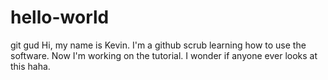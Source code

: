 # hello-world
git gud
Hi, my name is Kevin. I'm a github scrub learning how to use the software. Now I'm working on the tutorial. I wonder if anyone ever looks at this haha.
